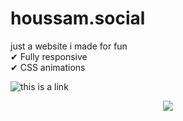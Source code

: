# houssam.social

just a website i made for fun <br>
✔ Fully responsive <br>
✔ CSS animations <br>

![this is a link](https://i.imgur.com/UQfPWgr.jpeg) <br>

<p align="center">
  <img src="https://i.imgur.com/JyEhhG2.png">
</p>
